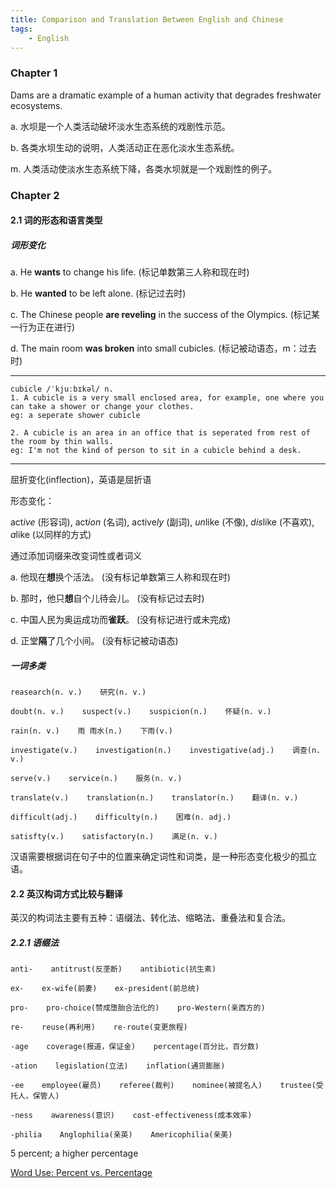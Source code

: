 ```yaml
---
title: Comparison and Translation Between English and Chinese
tags:
    - English
---
```


### Chapter 1

Dams are a dramatic example of a human activity that degrades freshwater ecosystems.

a. 水坝是一个人类活动破坏淡水生态系统的戏剧性示范。

b. 各类水坝生动的说明，人类活动正在恶化淡水生态系统。

m. 人类活动使淡水生态系统下降，各类水坝就是一个戏剧性的例子。

### Chapter 2

#### 2.1 词的形态和语言类型

##### 词形变化

a. He **wants** to change his life. (标记单数第三人称和现在时)

b. He **wanted** to be left alone. (标记过去时)

c. The Chinese people **are reveling** in the success of the Olympics. (标记某一行为正在进行)

d. The main room **was broken** into small cubicles. (标记被动语态，m：过去时)

---
```
cubicle /ˈkjuːbɪkəl/ n.
1. A cubicle is a very small enclosed area, for example, one where you can take a shower or change your clothes.
eg: a seperate shower cubicle

2. A cubicle is an area in an office that is seperated from rest of the room by thin walls.
eg: I'm not the kind of person to sit in a cubicle behind a desk.
```
---

屈折变化(inflection)，英语是屈折语

形态变化：

act*ive* (形容词), act*ion* (名词), active*ly* (副词), *un*like (不像), *dis*like (不喜欢), *a*like (以同样的方式)

通过添加词缀来改变词性或者词义


a. 他现在**想**换个活法。 (没有标记单数第三人称和现在时)

b. 那时，他只**想**自个儿待会儿。 (没有标记过去时)

c. 中国人民为奥运成功而**雀跃**。 (没有标记进行或未完成)

d. 正堂**隔**了几个小间。 (没有标记被动语态)

##### 一词多类
```
reasearch(n. v.)    研究(n. v.)

doubt(n. v.)    suspect(v.)    suspicion(n.)    怀疑(n. v.)

rain(n. v.)    雨 雨水(n.)    下雨(v.)

investigate(v.)    investigation(n.)    investigative(adj.)    调查(n. v.)

serve(v.)    service(n.)    服务(n. v.)

translate(v.)    translation(n.)    translator(n.)    翻译(n. v.)

difficult(adj.)    difficulty(n.)    困难(n. adj.)

satisfty(v.)    satisfactory(n.)    满足(n. v.)
```

汉语需要根据词在句子中的位置来确定词性和词类，是一种形态变化极少的孤立语。

#### 2.2 英汉构词方式比较与翻译

英汉的构词法主要有五种：语缀法、转化法、缩略法、重叠法和复合法。

##### 2.2.1 语缀法

```
anti-    antitrust(反垄断)    antibiotic(抗生素)

ex-    ex-wife(前妻)    ex-president(前总统)

pro-    pro-choice(赞成堕胎合法化的)    pro-Western(亲西方的)

re-    reuse(再利用)    re-route(变更旅程)

-age    coverage(报道，保证金)    percentage(百分比，百分数)

-ation    legislation(立法)    inflation(通货膨胀)

-ee    employee(雇员)    referee(裁判)    nominee(被提名人)    trustee(受托人，保管人)

-ness    awareness(意识)    cost-effectiveness(成本效率)

-philia    Anglophilia(亲英)    Americophilia(亲美)
```

5 percent; a higher percentage

[Word Use: Percent vs. Percentage](https://owlcation.com/humanities/Percent-vs-Percentage)




